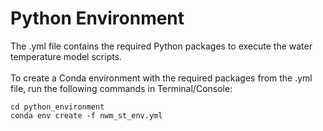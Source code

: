 # Python Environment

The .yml file contains the required Python packages to execute the water temperature model scripts.
<br/>
<br/>
To create a Conda environment with the required packages from the .yml file, run the following commands in Terminal/Console:
```console
cd python_environment
conda env create -f nwm_st_env.yml
```

